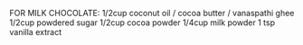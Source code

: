 FOR MILK CHOCOLATE:
 1/2cup coconut oil / cocoa butter / vanaspathi ghee
 1/2cup powdered sugar
 1/2cup cocoa powder
 1/4cup milk powder
1 tsp vanilla extract
